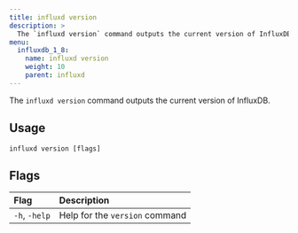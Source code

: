 ```yaml
---
title: influxd version
description: >
  The `influxd version` command outputs the current version of InfluxDB.
menu:
  influxdb_1_8:
    name: influxd version
    weight: 10
    parent: influxd
---
```



The `influxd version` command outputs the current version of InfluxDB.

## Usage

```
influxd version [flags]
```

## Flags

| Flag           | Description                    |
|:----           |:-----------                    |
| `-h`, `-help` | Help for the `version` command |
